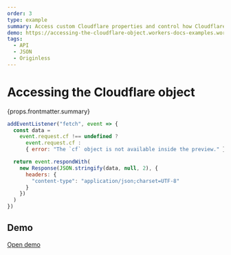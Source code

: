 ```yaml
---
order: 3
type: example
summary: Access custom Cloudflare properties and control how Cloudflare features are applied to every request.
demo: https://accessing-the-cloudflare-object.workers-docs-examples.workers.dev
tags:
  - API
  - JSON
  - Originless
---
```


# Accessing the Cloudflare object

<ContentColumn>
  <p>{props.frontmatter.summary}</p>
</ContentColumn>

```js
addEventListener("fetch", event => {
  const data =
    event.request.cf !== undefined ?
      event.request.cf :
      { error: "The `cf` object is not available inside the preview." }

  return event.respondWith(
    new Response(JSON.stringify(data, null, 2), {
      headers: {
        "content-type": "application/json;charset=UTF-8"
      }
    })
  )
})
```

## Demo

<p><a href={props.frontmatter.demo}>Open demo</a></p>

<Demo src={props.frontmatter.demo} title={props.frontmatter.summary} height="395"/>
